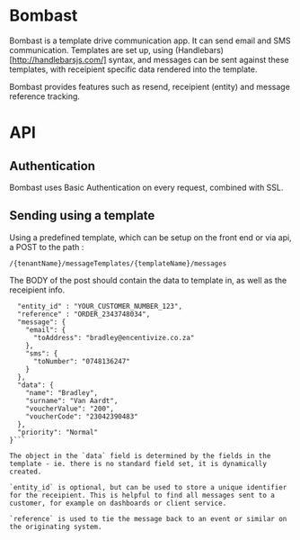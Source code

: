 # Bombast

Bombast is a template drive communication app. It can send email and SMS communication. 
Templates are set up, using (Handlebars)[http://handlebarsjs.com/] syntax, and messages can be sent against these templates, with receipient specific data rendered into the template. 

Bombast provides features such as resend, receipient (entity) and message reference tracking. 


# API

## Authentication

Bombast uses Basic Authentication on every request, combined with SSL. 

## Sending using a template

Using a predefined template, which can be setup on the front end or via api, a POST to the path : 

```/{tenantName}/messageTemplates/{templateName}/messages```

The BODY of the post should contain the data to template in, as well as the receipient info. 

```{
  "entity_id" : "YOUR_CUSTOMER_NUMBER_123", 
  "reference" : "ORDER_2343748034", 
  "message": {
    "email": {
      "toAddress": "bradley@encentivize.co.za"
    },
    "sms": {
      "toNumber": "0748136247"
    }
  },
  "data": {
    "name": "Bradley",
    "surname": "Van Aardt",
    "voucherValue": "200",
    "voucherCode": "23042390483"
  },
  "priority": "Normal"
}```

The object in the `data` field is determined by the fields in the template - ie. there is no standard field set, it is dynamically created. 

`entity_id` is optional, but can be used to store a unique identifier for the receipient. This is helpful to find all messages sent to a customer, for example on dashboards or client service. 

`reference` is used to tie the message back to an event or similar on the originating system. 






